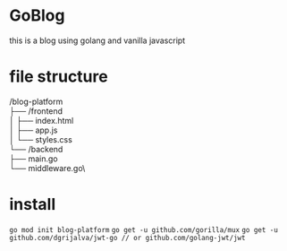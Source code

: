 # GoBlog
this is a blog using golang and vanilla javascript 

# file structure
\/blog-platform\
  ├── \/frontend\
  │   ├── index.html\
  │   ├── app.js\
  │   └── styles.css\
  └── \/backend\
      ├── main.go\
      └── middleware.go\
      
# install 

```go mod init blog-platform```
```go get -u github.com/gorilla/mux```
```go get -u github.com/dgrijalva/jwt-go // or github.com/golang-jwt/jwt```
